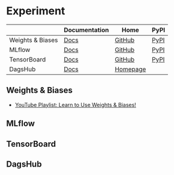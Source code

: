 Experiment
===

|                  | Documentation                                     | Home                                                | PyPI                                          |
| ---------------- | ------------------------------------------------- | --------------------------------------------------- | --------------------------------------------- |
| Weights & Biases | [Docs](https://wandb.ai/site)                     | [GitHub](https://github.com/wandb/wandb)            | [PyPI](https://pypi.org/project/wandb/)       |
| MLflow           | [Docs](https://mlflow.org/docs/latest/index.html) | [GitHub](https://github.com/mlflow/mlflow)          | [PyPI](https://pypi.org/project/mlflow/)      |
| TensorBoard      | [Docs](https://www.tensorflow.org/tensorboard)    | [GitHub](https://github.com/tensorflow/tensorboard) | [PyPI](https://pypi.org/project/tensorboard/) |
| DagsHub          | [Docs](https://dagshub.com/docs/)                 | [Homepage](https://dagshub.com/)                    |                                               |

Weights & Biases
---

- [YouTube Playlist: Learn to Use Weights & Biases!](https://youtube.com/playlist?list=PLD80i8An1OEGajeVo15ohAQYF1Ttle0lk)

MLflow
---

TensorBoard
---

DagsHub
---
